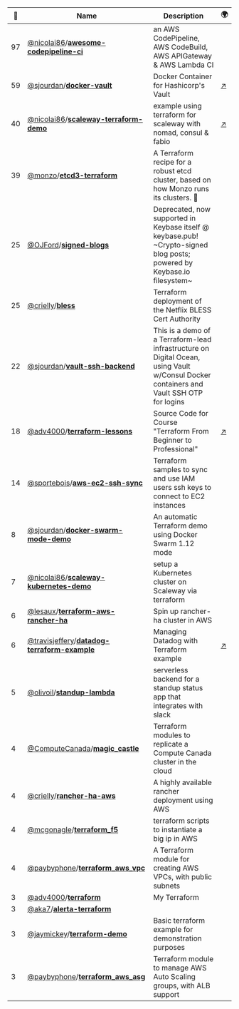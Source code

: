 |:star2: | Name | Description | 🌍|
|---|---|---|---|
|97|[@nicolai86](https://github.com/nicolai86)/[**awesome-codepipeline-ci**](https://github.com/nicolai86/awesome-codepipeline-ci)|an AWS CodePipeline, AWS CodeBuild, AWS APIGateway & AWS Lambda CI||
|59|[@sjourdan](https://github.com/sjourdan)/[**docker-vault**](https://github.com/sjourdan/docker-vault)|Docker Container for Hashicorp's Vault|[:arrow_upper_right:](https://hub.docker.com/r/sjourdan/vault/)|
|40|[@nicolai86](https://github.com/nicolai86)/[**scaleway-terraform-demo**](https://github.com/nicolai86/scaleway-terraform-demo)|example using terraform for scaleway with nomad, consul & fabio|[:arrow_upper_right:](https://nicolai86.eu/)|
|39|[@monzo](https://github.com/monzo)/[**etcd3-terraform**](https://github.com/monzo/etcd3-terraform)|A Terraform recipe for a robust etcd cluster, based on how Monzo runs its clusters. 💪||
|25|[@OJFord](https://github.com/OJFord)/[**signed-blogs**](https://github.com/OJFord/signed-blogs)|Deprecated, now supported in Keybase itself @ keybase.pub! ~Crypto-signed blog posts; powered by Keybase.io filesystem~||
|25|[@crielly](https://github.com/crielly)/[**bless**](https://github.com/crielly/bless)|Terraform deployment of the Netflix BLESS Cert Authority||
|22|[@sjourdan](https://github.com/sjourdan)/[**vault-ssh-backend**](https://github.com/sjourdan/vault-ssh-backend)|This is a demo of a Terraform-lead infrastructure on Digital Ocean, using Vault w/Consul Docker containers and Vault SSH OTP for logins||
|18|[@adv4000](https://github.com/adv4000)/[**terraform-lessons**](https://github.com/adv4000/terraform-lessons)|Source Code for Course "Terraform From Beginner to Professional"|[:arrow_upper_right:](https://www.udemy.com/rus-terraform/?couponCode=ADV-IT-RUS-TERRAFORM)|
|14|[@sportebois](https://github.com/sportebois)/[**aws-ec2-ssh-sync**](https://github.com/sportebois/aws-ec2-ssh-sync)|Terraform samples to sync and use IAM users ssh keys to connect to EC2 instances||
|8|[@sjourdan](https://github.com/sjourdan)/[**docker-swarm-mode-demo**](https://github.com/sjourdan/docker-swarm-mode-demo)|An automatic Terraform demo using Docker Swarm 1.12 mode||
|7|[@nicolai86](https://github.com/nicolai86)/[**scaleway-kubernetes-demo**](https://github.com/nicolai86/scaleway-kubernetes-demo)|setup a Kubernetes cluster on Scaleway via terraform||
|6|[@lesaux](https://github.com/lesaux)/[**terraform-aws-rancher-ha**](https://github.com/lesaux/terraform-aws-rancher-ha)|Spin up rancher-ha cluster in AWS||
|6|[@travisjeffery](https://github.com/travisjeffery)/[**datadog-terraform-example**](https://github.com/travisjeffery/datadog-terraform-example)|Managing Datadog with Terraform example|[:arrow_upper_right:](http://twitter.com/travisjeffery)|
|5|[@olivoil](https://github.com/olivoil)/[**standup-lambda**](https://github.com/olivoil/standup-lambda)|serverless backend for a standup status app that integrates with slack||
|4|[@ComputeCanada](https://github.com/ComputeCanada)/[**magic_castle**](https://github.com/ComputeCanada/magic_castle)|Terraform modules to replicate a Compute Canada cluster in the cloud||
|4|[@crielly](https://github.com/crielly)/[**rancher-ha-aws**](https://github.com/crielly/rancher-ha-aws)|A highly available rancher deployment using AWS||
|4|[@mcgonagle](https://github.com/mcgonagle)/[**terraform_f5**](https://github.com/mcgonagle/terraform_f5)|terraform scripts to instantiate a big ip in AWS||
|4|[@paybyphone](https://github.com/paybyphone)/[**terraform_aws_vpc**](https://github.com/paybyphone/terraform_aws_vpc)|A Terraform module for creating AWS VPCs, with public subnets||
|3|[@adv4000](https://github.com/adv4000)/[**terraform**](https://github.com/adv4000/terraform)|My Terraform||
|3|[@aka7](https://github.com/aka7)/[**alerta-terraform**](https://github.com/aka7/alerta-terraform)|||
|3|[@jaymickey](https://github.com/jaymickey)/[**terraform-demo**](https://github.com/jaymickey/terraform-demo)|Basic terraform example for demonstration purposes||
|3|[@paybyphone](https://github.com/paybyphone)/[**terraform_aws_asg**](https://github.com/paybyphone/terraform_aws_asg)|Terraform module to manage AWS Auto Scaling groups, with ALB support||

